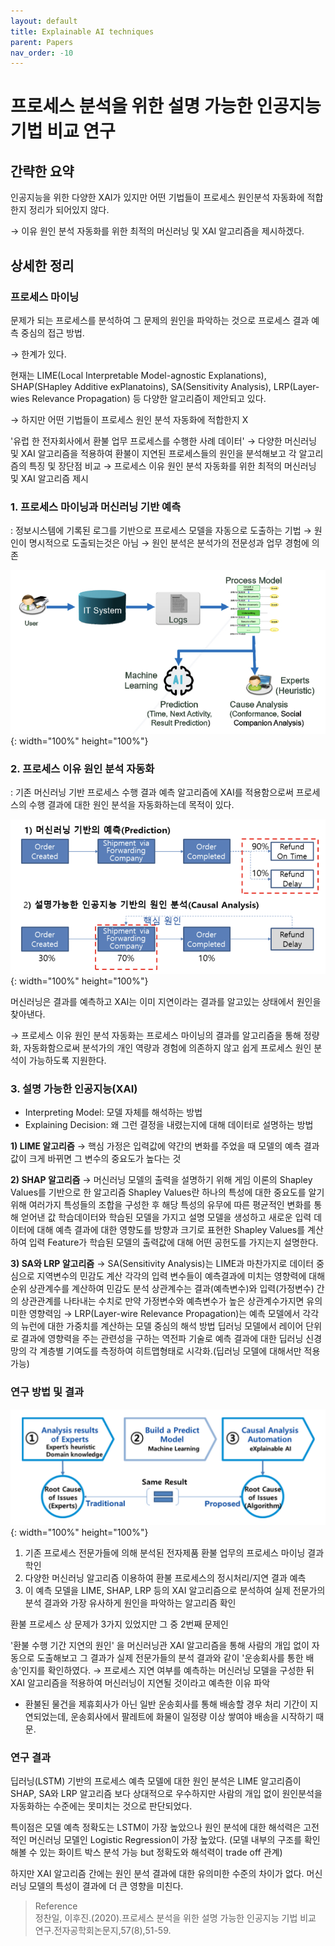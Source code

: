 ```yaml
---
layout: default
title: Explainable AI techniques
parent: Papers
nav_order: -10
---
```



# 프로세스 분석을 위한 설명 가능한 인공지능 기법 비교 연구

## 간략한 요약

인공지능을 위한 다양한 XAI가 있지만 어떤 기법들이 프로세스 원인분석 자동화에 적합한지 정리가 되어있지 않다.

→ 이유 원인 분석 자동화를 위한 최적의 머신러닝 및 XAI 알고리즘을 제시하겠다.



## 상세한 정리

### 프로세스 마이닝

문제가 되는 프로세스를 분석하여 그 문제의 원인을 파악하는 것으로 프로세스 결과 예측 중심의 접근 방법.

→ 한계가 있다.

현재는 LIME(Local Interpretable Model-agnostic Explanations), SHAP(SHapley Additive exPlanatoins), SA(Sensitivity Analysis), LRP(Layer-wies Relevance Propagation) 등 다양한 알고리즘이 제안되고 있다.

→ 하지만 어떤 기법들이 프로세스 원인 분석 자동화에 적합한지 X

'유럽 한 전자회사에서 환불 업무 프로세스를 수행한 사례 데이터' → 다양한 머신러닝 및 XAI 알고리즘을 적용하여 환불이 지연된 프로세스들의 원인을 분석해보고 각 알고리즘의 특징 및 장단점 비교 → 프로세스 이유 원인 분석 자동화를 위한 최적의 머신러닝 및 XAI 알고리즘 제시

### 1. 프로세스 마이닝과 머신러닝 기반 예측

: 정보시스템에 기록된 로그를 기반으로 프로세스 모델을 자동으로 도출하는 기법 → 원인이 명시적으로 도출되는것은 아님 → 원인 분석은 분석가의 전문성과 업무 경험에 의존


![이미지](../../assets/images/posts/20210717_1.jpeg){: width="100%" height="100%"}


### 2. 프로세스 이유 원인 분석 자동화

: 기존 머신러닝 기반 프로세스 수행 결과 예측 알고리즘에 XAI를 적용함으로써 프로세스의 수행 결과에 대한 원인 분석을 자동화하는데 목적이 있다.


![머신러닝은 결과를 예측하고 XAI는 이미 지연이라는 결과를 알고있는 상태에서 원인을 찾아낸다.](../../assets/images/posts/20210717_2.jpeg){: width="100%" height="100%"}

머신러닝은 결과를 예측하고 XAI는 이미 지연이라는 결과를 알고있는 상태에서 원인을 찾아낸다.

→ 프로세스 이유 원인 분석 자동화는 프로세스 마이닝의 결과를 알고리즘을 통해 정량화, 자동화함으로써 분석가의 개인 역량과 경험에 의존하지 않고 쉽게 프로세스 원인 분석이 가능하도록 지원한다.

### 3. 설명 가능한 인공지능(XAI)

-   Interpreting Model: 모델 자체를 해석하는 방법
-   Explaining Decision: 왜 그런 결정을 내렸는지에 대해 데이터로 설명하는 방법

**1) LIME 알고리즘** → 핵심 가정은 입력값에 약간의 변화를 주었을 때 모델의 예측 결과값이 크게 바뀌면 그 변수의 중요도가 높다는 것

**2) SHAP 알고리즘** → 머신러닝 모델의 출력을 설명하기 위해 게임 이론의 Shapley Values를 기반으로 한 알고리즘 Shapley Values란 하나의 특성에 대한 중요도를 알기 위해 여러가지 특성들의 조합을 구성한 후 해당 특성의 유무에 따른 평균적인 변화를 통해 얻어낸 값 학습데이터와 학습된 모델을 가지고 설명 모델을 생성하고 새로운 입력 데이터에 대해 예측 결과에 대한 영향도를 방향과 크기로 표현한 Shapley Values를 계산하여 입력 Feature가 학습된 모델의 출력값에 대해 어떤 공헌도를 가지는지 설명한다.

**3) SA와 LRP 알고리즘** → SA(Sensitivity Analysis)는 LIME과 마찬가지로 데이터 중심으로 지역변수의 민감도 계산 각각의 입력 변수들이 예측결과에 미치는 영향력에 대해 순위 상관계수를 계산하여 민감도 분석 상관계수는 결과(예측변수)와 입력(가정변수) 간의 상관관계를 나타내는 수치로 만약 가정변수와 예측변수가 높은 상관계수가지면 유의미한 영향력임 → LRP(Layer-wire Relevance Propagation)는 예측 모델에서 각각의 뉴런에 대한 가중치를 계산하는 모델 중심의 해석 방법 딥러닝 모델에서 레이어 단위로 결과에 영향력을 주는 관련성을 구하는 역전파 기술로 예측 결과에 대한 딥러닝 신경망의 각 계층별 기여도를 측정하여 히트맵형태로 시각화.(딥러닝 모델에 대해서만 적용 가능)

### 연구 방법 및 결과

![이미지](../../assets/images/posts/20210717_3.png){: width="100%" height="100%"}

1.  기존 프로세스 전문가들에 의해 분석된 전자제품 환불 업무의 프로세스 마이닝 결과 학인
2.  다양한 머신러닝 알고리즘 이용하여 환불 프로세스의 정시처리/지연 결과 예측
3.  이 예측 모델을 LIME, SHAP, LRP 등의 XAI 알고리즘으로 분석하여 실제 전문가의 분석 결과와 가장 유사하게 원인을 파악하는 알고리즘 확인


환불 프로세스 상 문제가 3가지 있었지만 그 중 2번째 문제인

'환불 수행 기간 지연의 원인' 을 머신러닝관 XAI 알고리즘을 통해 사람의 개입 없이 자동으로 도출해보고 그 결과가 실제 전문가들의 분석 결과와 같이 '운송회사를 통한 배송'인지를 확인하였다. → 프로세스 지연 여부를 예측하는 머신러닝 모델을 구성한 뒤 XAI 알고리즘을 적용하여 머신러닝이 지연될 것이라고 예측한 이유 파악

-   환불된 물건을 제휴회사가 아닌 일반 운송회사를 통해 배송할 경우 처리 기간이 지연되었는데, 운송회사에서 팔레트에 화물이 일정량 이상 쌓여야 배송을 시작하기 때문.

### 연구 결과

딥러닝(LSTM) 기반의 프로세스 예측 모델에 대한 원인 분석은 LIME 알고리즘이 SHAP, SA와 LRP 알고리즘 보다 상대적으로 우수하지만 사람의 개입 없이 원인분석을 자동화하는 수준에는 못미치는 것으로 판단되었다.

특이점은 모델 예측 정확도는 LSTM이 가장 높았으나 원인 분석에 대한 해석력은 고전적인 머신러닝 모델인 Logistic Regression이 가장 높았다. (모델 내부의 구조를 확인해볼 수 있는 화이트 박스 분석 가능 but 정확도와 해석력이 trade off 관계)

하지만 XAI 알고리즘 간에는 원인 분석 결과에 대한 유의미한 수준의 차이가 없다. 머신러닝 모델의 특성이 결과에 더 큰 영향을 미친다.





> Reference<br>
> 정찬일, 이후진.(2020).프로세스 분석을 위한 설명 가능한 인공지능 기법 비교 연구.전자공학회논문지,57(8),51-59.
